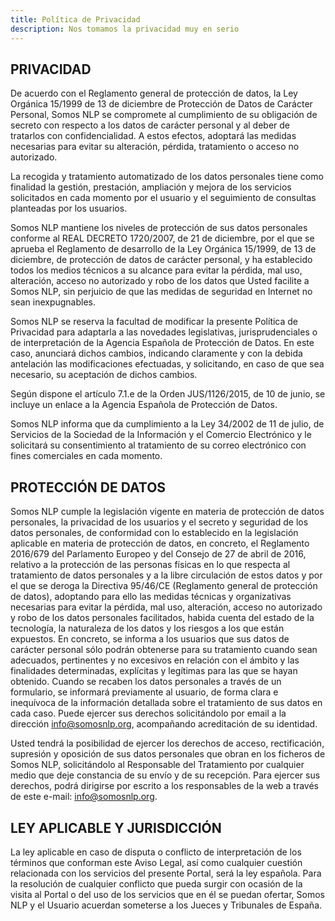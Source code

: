 ```yaml
---
title: Política de Privacidad
description: Nos tomamos la privacidad muy en serio
---
```


## PRIVACIDAD
De acuerdo con el Reglamento general de protección de datos, la Ley Orgánica 15/1999 de 13 de diciembre de Protección de Datos de Carácter Personal, Somos NLP se compromete al cumplimiento de su obligación de secreto con respecto a los datos de carácter personal y al deber de tratarlos con confidencialidad. A estos efectos, adoptará las medidas necesarias para evitar su alteración, pérdida, tratamiento o acceso no autorizado.

La recogida y tratamiento automatizado de los datos personales tiene como finalidad la gestión, prestación, ampliación y mejora de los servicios solicitados en cada momento por el usuario y el seguimiento de consultas planteadas por los usuarios.

Somos NLP mantiene los niveles de protección de sus datos personales conforme al REAL DECRETO 1720/2007, de 21 de diciembre, por el que se aprueba el Reglamento de desarrollo de la Ley Orgánica 15/1999, de 13 de diciembre, de protección de datos de carácter personal, y ha establecido todos los medios técnicos a su alcance para evitar la pérdida, mal uso, alteración, acceso no autorizado y robo de los datos que Usted facilite a Somos NLP, sin perjuicio de que las medidas de seguridad en Internet no sean inexpugnables.

Somos NLP se reserva la facultad de modificar la presente Política de Privacidad para adaptarla a las novedades legislativas, jurisprudenciales o de interpretación de la Agencia Española de Protección de Datos. En este caso,  anunciará dichos cambios, indicando claramente y con la debida antelación las modificaciones efectuadas, y solicitando, en caso de que sea necesario, su aceptación de dichos cambios.

Según dispone el artículo 7.1.e de la Orden JUS/1126/2015, de 10 de junio, se incluye un enlace a la Agencia Española de Protección de Datos.

Somos NLP informa que da cumplimiento a la Ley 34/2002 de 11 de julio, de Servicios de la Sociedad de la Información y el Comercio Electrónico y le solicitará su consentimiento al tratamiento de su correo electrónico con fines comerciales en cada momento.

## PROTECCIÓN DE DATOS
Somos NLP cumple la legislación vigente en materia de protección de datos personales, la privacidad de los usuarios y el secreto y seguridad de los datos personales, de conformidad con lo establecido en la legislación aplicable en materia de protección de datos, en concreto, el Reglamento 2016/679 del Parlamento Europeo y del Consejo de 27 de abril de 2016, relativo a la protección de las personas físicas en lo que respecta al tratamiento de datos personales y a la libre circulación de estos datos y por el que se deroga la Directiva 95/46/CE (Reglamento general de protección de datos), adoptando para ello las medidas técnicas y organizativas necesarias para evitar la pérdida, mal uso, alteración, acceso no autorizado y robo de los datos personales facilitados, habida cuenta del estado de la tecnología, la naturaleza de los datos y los riesgos a los que están expuestos. En concreto, se informa a los usuarios que sus datos de carácter personal sólo podrán obtenerse para su tratamiento cuando sean adecuados, pertinentes y no excesivos en relación con el ámbito y las finalidades determinadas, explícitas y legítimas para las que se hayan obtenido. Cuando se recaben los datos personales a través de un formulario, se informará previamente al usuario, de forma clara e inequívoca de la información detallada sobre el tratamiento de sus datos en cada caso. Puede ejercer sus derechos solicitándolo por email a la dirección info@somosnlp.org, acompañando acreditación de su identidad.

Usted tendrá la posibilidad de ejercer los derechos de acceso, rectificación, supresión y oposición de sus datos personales que obran en los ficheros de Somos NLP, solicitándolo al Responsable del Tratamiento por cualquier medio que deje constancia de su envío y de su recepción. Para ejercer sus derechos, podrá dirigirse por escrito a los responsables de la web a través de este e-mail: info@somosnlp.org.

## LEY APLICABLE Y JURISDICCIÓN
La ley aplicable en caso de disputa o conflicto de interpretación de los términos que conforman este Aviso Legal, así como cualquier cuestión relacionada con los servicios del presente Portal, será la ley española. Para la resolución de cualquier conflicto que pueda surgir con ocasión de la visita al Portal o del uso de los servicios que en él se puedan ofertar, Somos NLP y el Usuario acuerdan someterse a los Jueces y Tribunales de España.
